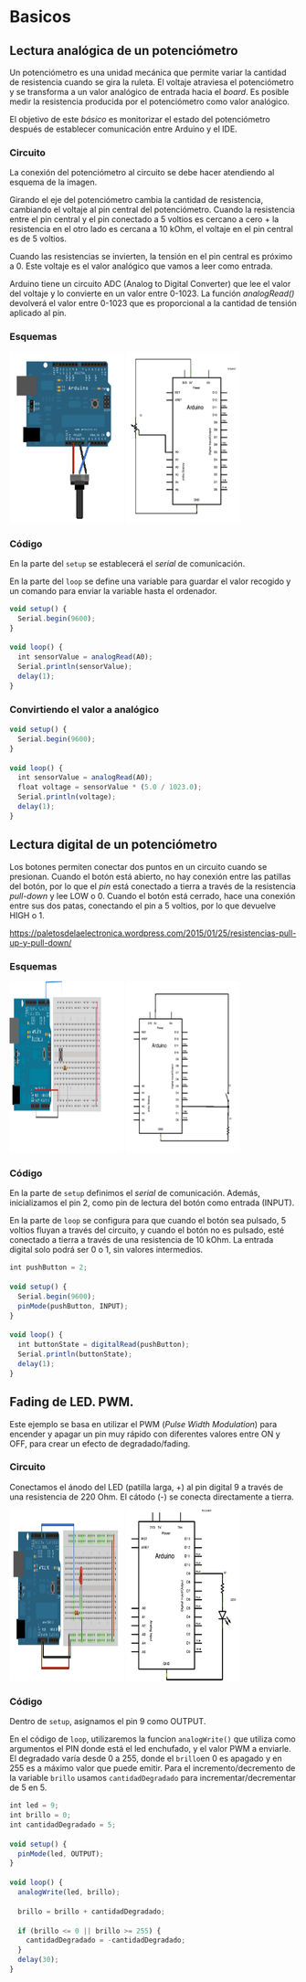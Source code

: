 # Basicos

## Lectura analógica de un potenciómetro

Un potenciómetro es una unidad mecánica que permite variar la cantidad de resistencia cuando se gira la ruleta.
El voltaje atraviesa el potenciómetro y se transforma a un valor analógico de entrada hacia el _board_. 
Es posible medir la resistencia producida por el potenciómetro como valor analógico.

El objetivo de este _básico_ es monitorizar el estado del potenciómetro después de establecer comunicación entre Arduino y el IDE.

### Circuito

La conexión del potenciómetro al circuito se debe hacer atendiendo al esquema de la imagen.

Girando el eje del potenciómetro cambia la cantidad de resistencia, cambiando el voltaje al pin central del potenciómetro.
Cuando la resistencia entre el pin central y el pin conectado a 5 voltios es cercano a cero + la resistencia en el otro lado es cercana a 10 kOhm, el voltaje en el pin central es de 5 voltios.

Cuando las resistencias se invierten, la tensión en el pin central es próximo a 0. Este voltaje es el valor analógico que vamos a leer como entrada.

Arduino tiene un circuito ADC (Analog to Digital Converter) que lee el valor del voltaje y lo convierte en un valor entre 0-1023. La función _analogRead()_ devolverá el valor entre 0-1023 que es proporcional a la cantidad de tensión aplicado al pin.

### Esquemas

<img src="imagenes/AnalogReadSerial_BB.png" height="300" width="200"/>

<img src="imagenes/AnalogReadSerial_sch.png" height="300" width="200"/>

### Código

En la parte del ```setup``` se establecerá el _serial_ de comunicación.

En la parte del ```loop``` se define una variable para guardar el valor recogido y un comando para enviar la variable hasta el ordenador.

```javascript
void setup() {
  Serial.begin(9600);
}

void loop() {
  int sensorValue = analogRead(A0);
  Serial.println(sensorValue);
  delay(1);
}
```

### Convirtiendo el valor a analógico

```javascript
void setup() {
  Serial.begin(9600);
}

void loop() {
  int sensorValue = analogRead(A0);
  float voltage = sensorValue * (5.0 / 1023.0);
  Serial.println(voltage);
  delay(1);
}
```

## Lectura digital de un potenciómetro

Los botones permiten conectar dos puntos en un circuito cuando se presionan. 
Cuando el botón está abierto, no hay conexión entre las patillas del botón, por lo que el _pin_ está conectado a tierra a través de la resistencia _pull-down_ y lee LOW o 0. Cuando el botón está cerrado, hace una conexión entre sus dos patas, conectando el pin a 5 voltios, por lo que devuelve HIGH o 1.

https://paletosdelaelectronica.wordpress.com/2015/01/25/resistencias-pull-up-y-pull-down/

### Esquemas

<img src="imagenes/button_basics.png" height="300" width="200"/>

<img src="imagenes/button_sch.png" height="300" width="200"/>

### Código

En la parte de ```setup``` definimos el _serial_ de comunicación. Además, inicializamos el pin 2, como pin de lectura del botón como entrada (INPUT).

En la parte de ```loop``` se configura para que cuando el botón sea pulsado, 5 voltios fluyan a través del circuito, y cuando el botón no es pulsado, esté conectado a tierra a través de una resistencia de 10 kOhm. La entrada digital solo podrá ser 0 o 1, sin valores intermedios.

```javascript
int pushButton = 2;

void setup() {
  Serial.begin(9600);
  pinMode(pushButton, INPUT);
}

void loop() {
  int buttonState = digitalRead(pushButton);
  Serial.println(buttonState);
  delay(1);       
}
```

## Fading de LED. PWM.

Este ejemplo se basa en utilizar el PWM (_Pulse Width Modulation_) para encender y apagar un pin muy rápido con diferentes valores entre ON y OFF, para crear un efecto de degradado/fading.

### Circuito

Conectamos el ánodo del LED (patilla larga, +) al pin digital 9 a través de una resistencia de 220 Ohm. El cátodo (-) se conecta directamente a tierra. 

<img src="imagenes/simplefade_bb.png" height="300" width="200"/>

<img src="imagenes/simplefade_pin9_schem.png" height="300" width="200"/>

### Código

Dentro de ```setup```, asignamos el pin 9 como OUTPUT.

En el código de ```loop```, utilizaremos la funcion ```analogWrite()``` que utiliza como argumentos el PIN donde está el led enchufado, y el valor PWM a enviarle. 
El degradado varía desde 0 a 255, donde el ```brillo```en 0 es apagado y en 255 es a máximo valor que puede emitir. Para el incremento/decremento de la variable ```brillo``` usamos ```cantidadDegradado``` para incrementar/decrementar de 5 en 5.

```javascript
int led = 9;           
int brillo = 0;    
int cantidadDegradado = 5;    

void setup() {
  pinMode(led, OUTPUT);
}

void loop() {
  analogWrite(led, brillo);

  brillo = brillo + cantidadDegradado;

  if (brillo <= 0 || brillo >= 255) {
    cantidadDegradado = -cantidadDegradado;
  }
  delay(30);
}
```
